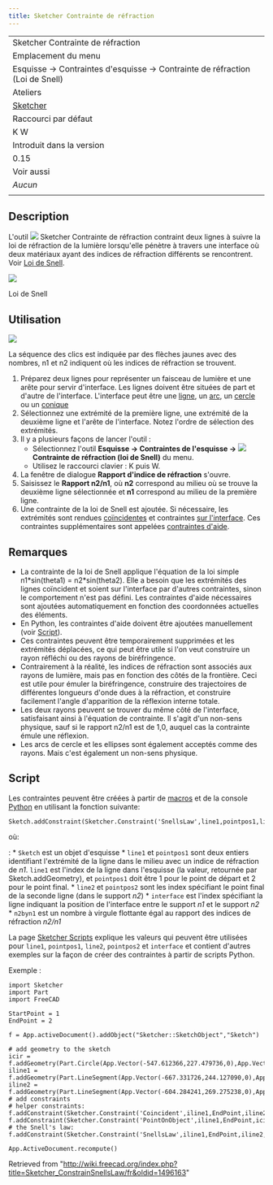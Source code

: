 ```yaml
---
title: Sketcher Contrainte de réfraction
---
```

|  |
| --- |
| Sketcher Contrainte de réfraction |
| Emplacement du menu |
| Esquisse → Contraintes d'esquisse → Contrainte de réfraction (Loi de Snell) |
| Ateliers |
| [Sketcher](/Sketcher_Workbench/fr "Sketcher Workbench/fr") |
| Raccourci par défaut |
| K W |
| Introduit dans la version |
| 0.15 |
| Voir aussi |
| *Aucun* |
|  |

## Description

L'outil ![](/images/Sketcher_ConstrainSnellsLaw.svg) Sketcher Contrainte de réfraction contraint deux lignes à suivre la loi de réfraction de la lumière lorsqu'elle pénètre à travers une interface où deux matériaux ayant des indices de réfraction différents se rencontrent. Voir [Loi de Snell](http://fr.wikipedia.org/wiki/Loi_de_Snell_Descartes).

![](/images/Snells_law2_witheq.svg)

Loi de Snell

## Utilisation

![](/images/Sketcher_SnellsLaw_Example1.png)

La séquence des clics est indiquée par des flèches jaunes avec des nombres, n1 et n2 indiquent où les indices de réfraction se trouvent.

1. Préparez deux lignes pour représenter un faisceau de lumière et une arête pour servir d'interface. Les lignes doivent être situées de part et d'autre de l'interface. L'interface peut être une [ligne](/Sketcher_CreateLine/fr "Sketcher CreateLine/fr"), un [arc](/Sketcher_CompCreateArc/fr "Sketcher CompCreateArc/fr"), un [cercle](/Sketcher_CompCreateCircle/fr "Sketcher CompCreateCircle/fr") ou un [conique](/Sketcher_CompCreateConic/fr "Sketcher CompCreateConic/fr")
2. Sélectionnez une extrémité de la première ligne, une extrémité de la deuxième ligne et l'arête de l'interface. Notez l'ordre de sélection des extrémités.
3. Il y a plusieurs façons de lancer l'outil :
   * Sélectionnez l'outil **Esquisse → Contraintes de l'esquisse → ![](/images/Sketcher_ConstrainSnellsLaw.svg) Contrainte de réfraction (loi de Snell)** du menu.
   * Utilisez le raccourci clavier : K puis W.
4. La fenêtre de dialogue **Rapport d'indice de réfraction** s'ouvre.
5. Saisissez le **Rapport n2/n1**, où **n2** correspond au milieu où se trouve la deuxième ligne sélectionnée et **n1** correspond au milieu de la première ligne.
6. Une contrainte de la loi de Snell est ajoutée. Si nécessaire, les extrémités sont rendues [coïncidentes](/Sketcher_ConstrainCoincident/fr "Sketcher ConstrainCoincident/fr") et contraintes [sur l'interface](/Sketcher_ConstrainPointOnObject/fr "Sketcher ConstrainPointOnObject/fr"). Ces contraintes supplémentaires sont appelées [contraintes d'aide](/Sketcher_helper_constraint/fr "Sketcher helper constraint/fr").

## Remarques

* La contrainte de la loi de Snell applique l'équation de la loi simple n1\*sin(theta1) = n2\*sin(theta2). Elle a besoin que les extrémités des lignes coïncident et soient sur l'interface par d'autres contraintes, sinon le comportement n'est pas défini. Les contraintes d'aide nécessaires sont ajoutées automatiquement en fonction des coordonnées actuelles des éléments.
* En Python, les contraintes d'aide doivent être ajoutées manuellement (voir [Script](#Script)).
* Ces contraintes peuvent être temporairement supprimées et les extrémités déplacées, ce qui peut être utile si l'on veut construire un rayon réfléchi ou des rayons de biréfringence.
* Contrairement à la réalité, les indices de réfraction sont associés aux rayons de lumière, mais pas en fonction des côtés de la frontière. Ceci est utile pour émuler la biréfringence, construire des trajectoires de différentes longueurs d'onde dues à la réfraction, et construire facilement l'angle d'apparition de la réflexion interne totale.
* Les deux rayons peuvent se trouver du même côté de l'interface, satisfaisant ainsi à l'équation de contrainte. Il s'agit d'un non-sens physique, sauf si le rapport n2/n1 est de 1,0, auquel cas la contrainte émule une réflexion.
* Les arcs de cercle et les ellipses sont également acceptés comme des rayons. Mais c'est également un non-sens physique.

## Script

Les contraintes peuvent être créées à partir de [macros](/Macros/fr "Macros/fr") et de la console [Python](/Python/fr "Python/fr") en utilisant la fonction suivante:

```
Sketch.addConstraint(Sketcher.Constraint('SnellsLaw',line1,pointpos1,line2,pointpos2,interface,n2byn1))

```

où:

:   * `Sketch` est un objet d'esquisse
    * `line1` et `pointpos1` sont deux entiers identifiant l'extrémité de la ligne dans le milieu avec un indice de réfraction de *n1*. `line1` est l'index de la ligne dans l'esquisse (la valeur, retournée par Sketch.addGeometry), et `pointpos1` doit être 1 pour le point de départ et 2 pour le point final.
    * `line2` et `pointpos2` sont les index spécifiant le point final de la seconde ligne (dans le support *n2*)
    * `interface` est l'index spécifiant la ligne indiquant la position de l'interface entre le support *n1* et le support *n2*
    * `n2byn1` est un nombre à virgule flottante égal au rapport des indices de réfraction *n2/n1*

La page [Sketcher Scripts](/Sketcher_scripting/fr "Sketcher scripting/fr") explique les valeurs qui peuvent être utilisées pour `line1`, `pointpos1`, `line2`, `pointpos2` et `interface` et contient d'autres exemples sur la façon de créer des contraintes à partir de scripts Python.

Exemple :

```
import Sketcher
import Part
import FreeCAD

StartPoint = 1
EndPoint = 2

f = App.activeDocument().addObject("Sketcher::SketchObject","Sketch")

# add geometry to the sketch
icir = f.addGeometry(Part.Circle(App.Vector(-547.612366,227.479736,0),App.Vector(0,0,1),68.161979))
iline1 = f.addGeometry(Part.LineSegment(App.Vector(-667.331726,244.127090,0),App.Vector(-604.284241,269.275238,0)))
iline2 = f.addGeometry(Part.LineSegment(App.Vector(-604.284241,269.275238,0),App.Vector(-490.940491,256.878265,0)))
# add constraints
# helper constraints:
f.addConstraint(Sketcher.Constraint('Coincident',iline1,EndPoint,iline2,StartPoint)) 
f.addConstraint(Sketcher.Constraint('PointOnObject',iline1,EndPoint,icir)) 
# the Snell's law:
f.addConstraint(Sketcher.Constraint('SnellsLaw',iline1,EndPoint,iline2,StartPoint,icir,1.47))

App.ActiveDocument.recompute()

```

Retrieved from "<http://wiki.freecad.org/index.php?title=Sketcher_ConstrainSnellsLaw/fr&oldid=1496163>"